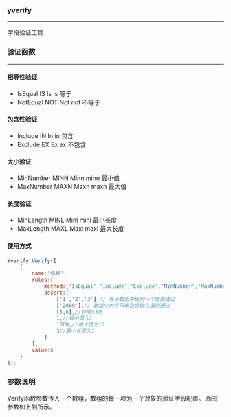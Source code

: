 ### yverify
---
字段验证工具

### 验证函数
---
#### 相等性验证
- IsEqual IS Is is 等于
- NotEqual NOT Not not 不等于

#### 包含性验证
- Include IN In in 包含
- Exclude EX Ex ex 不包含

#### 大小验证
- MinNumber MINN Minn minn 最小值
- MaxNumber MAXN Maxn maxn 最大值

#### 长度验证
- MinLength MINL Minl minl 最小长度
- MaxLength MAXL Maxl maxl 最大长度

#### 使用方式
```javascript
Yverify.Verify([
	{
		name:'名称',
		rules:[
			method:['IsEqual','Include','Exclude','MinNumber','MaxNumber','MinLength'],
			assert:[
				['1','2','3'],// 等于数组中任何一个值即通过
				['2889'],// 数组中的字符串包含输入值则通过
				[5,6],//排除5和6
				1,//最小值为1
				1000,//最大值为10
				3//最小长度为3
			]
		],
		value:6
	}
]);
```

### 参数说明
Verify函数参数传入一个数组，数组的每一项为一个对象的验证字段配置。
所有参数如上列所示。